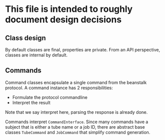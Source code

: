 # This file is intended to roughly document design decisions

## Class design
By default classes are final, properties are private. 
From an API perspective, classes are internal by default.
## Commands

Command classes encapsulate a single command from the beanstalk protocol.
A command instance has 2 responsibilities:
- Formulate the protocol commandline
- Interpret the result

Note that we say interpret here, parsing the response is already done.

Commands interpret `CommandInterface`. Since many commands have a subject that is either a tube name or a job ID, there
are abstract base classes `TubeCommand` and `JobCommand` that simplify command generation.
